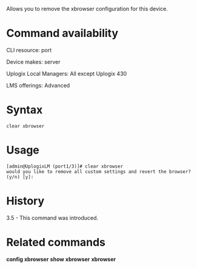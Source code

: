 Allows you to remove the xbrowser configuration for this device. 

# Command availability 

CLI resource: port

Device makes: server

Uplogix Local Managers: All except Uplogix 430

LMS offerings: Advanced

# Syntax 

```
clear xbrowser
```

# Usage 

```
[admin@UplogixLM (port1/3)]# clear xbrowser
would you like to remove all custom settings and revert the browser? (y/n) [y]: 
```

# History 

3.5 - This command was introduced.

# Related commands

**config xbrowser**
**show xbrowser**
**xbrowser**
